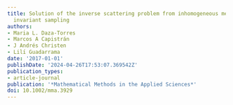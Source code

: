 ```yaml
---
title: Solution of the inverse scattering problem from inhomogeneous media using affine
  invariant sampling
authors:
- Maria L. Daza-Torres
- Marcos A Capistrán
- J Andrés Christen
- Lilı́ Guadarrama
date: '2017-01-01'
publishDate: '2024-04-26T17:53:07.369542Z'
publication_types:
- article-journal
publication: '*Mathematical Methods in the Applied Sciences*'
doi: 10.1002/mma.3929
---
```

